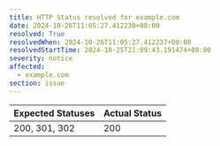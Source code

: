 ```yaml
---
title: HTTP Status resolved for example.com
date: 2024-10-26T11:05:27.412230+00:00
resolved: True
resolvedWhen: 2024-10-26T11:05:27.412237+00:00
resolvedStartTime: 2024-10-25T21:09:43.191474+00:00
severity: notice
affected:
  - example.com
section: issue
---
```


| Expected Statuses | Actual Status  |
|-------------------|----------------|
| 200, 301, 302 | 200 |
